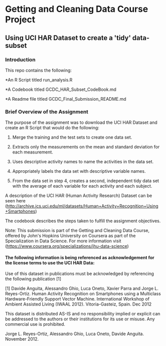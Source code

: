 # Getting and Cleaning Data Course Project
## Using UCI HAR Dataset to create a 'tidy' data-subset

### Introduction
This repo contains the following:

*An R Script titled run_analysis.R

*A Codebook titled GCDC_HAR_Subset_CodeBook.md

*A Readme file titled GCDC_Final_Submission_README.md

### Brief Overview of the Assignment
The purpose of the assignment was to download the UCI HAR Dataset and create an R Script that would do the following:

1. Merge the training and the test sets to create one data set.

2. Extracts only the measurements on the mean and standard deviation for each measurement.

3. Uses descriptive activity names to name the activities in the data set.

4. Appropriately labels the data set with descriptive variable names.

5. From the data set in step 4, creates a second, independent tidy data set with the average of each variable for each activity and each subject.


A description of the UCI HAR (Human Activity Research) Dataset can be seen here 
(http://archive.ics.uci.edu/ml/datasets/Human+Activity+Recognition+Using+Smartphones)


The codebook describes the steps taken to fulfill the assignment objectives.

Note: This submission is part of the Getting and Cleaning Data Course, offered by John's Hopkins University on Coursera as part of the Specialization in Data Science. For more information visit
(https://www.coursera.org/specializations/jhu-data-science)

#### The following information is being referenced as acknowledgement for the license terms to use the UCI HAR Data:

Use of this dataset in publications must be acknowledged by referencing the following publication [1] 

[1] Davide Anguita, Alessandro Ghio, Luca Oneto, Xavier Parra and Jorge L. Reyes-Ortiz. Human Activity Recognition on Smartphones using a Multiclass Hardware-Friendly Support Vector Machine. International Workshop of Ambient Assisted Living (IWAAL 2012). Vitoria-Gasteiz, Spain. Dec 2012

This dataset is distributed AS-IS and no responsibility implied or explicit can be addressed to the authors or their institutions for its use or misuse. Any commercial use is prohibited.

Jorge L. Reyes-Ortiz, Alessandro Ghio, Luca Oneto, Davide Anguita. November 2012.